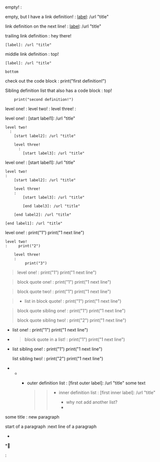 <!-- empty definition list  -->
empty!
  :

<!-- empty with a reference link definition -->
empty, but I have a link definition!
  : [label]: /url "title"

<!-- empty with a reference link definition on the next line -->
link definition on the next line!
  :
    [label]: /url "title"

<!-- trailing link definition -->
trailing link definition
  : hey there!

    [label]: /url "title"


<!-- middle link definition -->
middle link definition
  :
    top!

    [label]: /url "title"

    bottom

<!-- indented code block in definition -->
check out the code block
  :
        print("first definition!")


Sibling definition list that also has a code block
  :
    top!

        print("second definition!")


<!-- definition list inside a definition list -->

level one!
  :
    level two!
      :
        level three!
          :


<!-- definition list inside a definition list with link definitions -->

level one!
  :
    [start label1]: /url "title"

    level two!
      :
        [start label2]: /url "title"

        level three!
          :
            [start label3]: /url "title"

level one!
:
    [start label1]: /url "title"

    level two!
    :
        [start label2]: /url "title"

        level three!
        :
            [start label3]: /url "title"

            [end label3]: /url "title"

        [end label2]: /url "title"

    [end label1]: /url "title"



<!-- Nested definition list with code block -->

level one!
:     print("1")
      print("1 next line")

    level two!
    :     print("2")

        level three!
        :
             print("3")


<!-- definition list in a block quote -->

> level one!
> :     print("1")
>       print("1 next line")


<!-- definition list in a block quote -->

> block quote one!
> :     print("1")
>       print("1 next line")
>
>   [label]: /url "title"


> block quote two!
>  :     print("1")
>        print("1 next line")
>
> [label]: /url "title"

> * list in block quote!
>    :     print("1")
>          print("1 next line")
>
>   [label]: /url "title"

> block quote sibling one!
> :     print("1")
>       print("1 next line")
>
>   [label]: /url "title"
>
> block quote sibling two!
> :     print("2")
>       print("1 next line")
>
>   [label]: /url "title"


<!-- definition list in list -->

* list one!
  :     print("1")
        print("1 next line")

  [label]: /url "title"

* > block quote in a list!
  > :     print("1")
  >       print("1 next line")
  >
  > [label]: /url "title"


* list sibling one!
  :     print("1")
        print("1 next line")

    [label]: /url "title"

  list sibling two!
  :     print("2")
        print("1 next line")

    [label]: /url "title"


<!-- crazy nested -->

*
  +
    * outer definition list
      :
        [first outer label]: /url "title"
        some text
        >> * inner definition list
        >>   :
        >>     [first inner label]: /url "title"
        >>
        >>     * why not add another list?
        >>     *
        >>     [last inner label]: /url "title"

        [last outer label]: /url "title"

<!-- empyt definition list followed by paragraph -->

some title
:
new paragraph

<!-- Looks like a definition list but it's not -->
start of a paragraph
		:next line of a paragraph

<!-- Initially parsed as definition list because of the trailing form-feed (found when fuzzing)
     After formatting this gets parsed as two empty list items and a paragraph with a single `:`
-->
*

*

:
